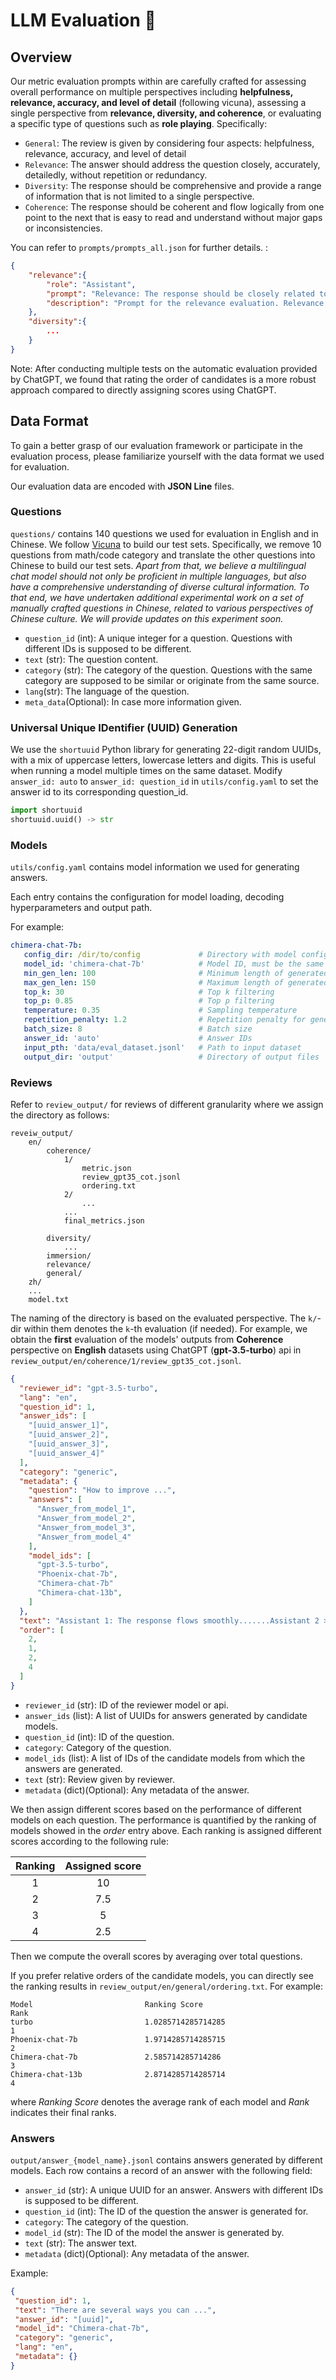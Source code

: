 # LLM Evaluation 🧐

## Overview
Our metric evaluation prompts within are carefully crafted for assessing overall performance on multiple perspectives including **helpfulness, relevance, accuracy, and level of detail** (following vicuna), assessing a single perspective from **relevance, diversity, and coherence**, or evaluating a specific type of questions such as **role playing**.
Specifically:

* `General`: The review is given by considering four aspects: helpfulness, relevance, accuracy, and level of detail
* `Relevance`: The answer should address the question closely, accurately, detailedly, without repetition or redundancy.
* `Diversity`: The response should be comprehensive and provide a range of information that is not limited to a single perspective.
* `Coherence`: The response should be coherent and flow logically from one point to the next that is easy to read and understand without major gaps or inconsistencies.


You can refer to `prompts/prompts_all.json` for further details. :

```json
{
    "relevance":{
		"role": "Assistant",
		"prompt": "Relevance: The response should be closely related to the question and answer the question accurately with sufficient details without repetition or redundancy. The more relevant they are, the better.\nPlease evaluate the relevance of {num_str} AI assistants in response to the user question displayed above.\nPlease first clarify how each response addresses the question and whether it is accurate respectively.\nThen, provide a comparison on relevance among Assistant 1 - Assistant {num}, and you need to clarify which one is more relevant than or equal to another. Avoid any potential bias and ensuring that the order in which the responses were presented does not affect your judgment.\nIn the last line, order the {num_str} assistants. Please output a single line ordering Assistant 1 - Assistant {num}, where '>' means 'is better than' and '=' means 'is equal to'. The order should be consistent to your comparison. If there is not comparision that one is more relevant, it is assumed they have equivalent relevance ('=').",
		"description": "Prompt for the relevance evaluation. Relevance: address the question closely, accurately, detailedly, without repetition or redundancy."
	},
    "diversity":{
        ...
    }
}
```
Note: After conducting multiple tests on the automatic evaluation provided by ChatGPT, we found that rating the order of candidates is a more robust approach compared to directly assigning scores using ChatGPT.



## Data Format
To gain a better grasp of our evaluation framework or participate in the evaluation process, please familiarize yourself with the data format we used for evaluation.

Our evaluation data are encoded with **JSON Line** files.

### Questions

`questions/` contains 140 questions we used for evaluation in English and in Chinese. We follow [Vicuna](https://github.com/lm-sys/FastChat) to build our test sets. Specifically, we remove 10 questions from math/code category and translate the other questions into Chinese to build our test sets. 
_Apart from that, we believe a multilingual chat model should not only be proficient in multiple languages, but also have a comprehensive understanding of diverse cultural information. To that end, we have undertaken additional experimental work on a set of manually crafted questions in Chinese, related to various perspectives of Chinese culture. We will provide updates on this experiment soon._

* `question_id` (int): A unique integer for a question. Questions with different IDs is supposed to be different.
* `text` (str): The question content.
* `category` (str): The category of the question. Questions with the same category are supposed to be similar or originate from the same source.
* `lang`(str): The language of the question.
* `meta_data`(Optional): In case more information given.

### Universal Unique IDentifier (UUID) Generation
We use the `shortuuid` Python library for generating 22-digit random UUIDs, with a mix of uppercase letters, lowercase letters and digits. This is useful when running a model multiple times on the same dataset. Modify `answer_id: auto` to `answer_id: question_id` in `utils/config.yaml` to set the answer id to its corresponding question_id.

```python
import shortuuid
shortuuid.uuid() -> str
```

### Models

`utils/config.yaml` contains model information we used for generating answers.

Each entry contains the configuration for model loading, decoding hyperparameters and output path.

For example:

```yaml
chimera-chat-7b:                             
   config_dir: /dir/to/config             # Directory with model configuration information
   model_id: 'chimera-chat-7b'            # Model ID, must be the same as the key above
   min_gen_len: 100                       # Minimum length of generated texts
   max_gen_len: 150                       # Maximum length of generated texts
   top_k: 30                              # Top k filtering
   top_p: 0.85                            # Top p filtering
   temperature: 0.35                      # Sampling temperature
   repetition_penalty: 1.2                # Repetition penalty for generation
   batch_size: 8                          # Batch size
   answer_id: 'auto'                      # Answer IDs
   input_pth: 'data/eval_dataset.jsonl'   # Path to input dataset
   output_dir: 'output'                   # Directory of output files

```


### Reviews
Refer to `review_output/` for reviews of different granularity where we assign the directory as follows:
```
reveiw_output/
    en/
        coherence/
            1/
                metric.json
                review_gpt35_cot.jsonl
                ordering.txt
            2/
                ...
            ...
            final_metrics.json
           
        diversity/
            ...
        immersion/
        relevance/
        general/
    zh/
    ...
    model.txt
```


The naming of the directory is based on the evaluated perspective. The `k/`-dir within them denotes the `k`-th evaluation (if needed). 
For example, we obtain the **first** evaluation of the models' outputs from **Coherence** perspective on **English** datasets using ChatGPT (**gpt-3.5-turbo**) api in `review_output/en/coherence/1/review_gpt35_cot.jsonl`. 

```json
{
  "reviewer_id": "gpt-3.5-turbo",
  "lang": "en",
  "question_id": 1,
  "answer_ids": [
    "[uuid_answer_1]",
    "[uuid_answer_2]",
    "[uuid_answer_3]",
    "[uuid_answer_4]"
  ],
  "category": "generic",
  "metadata": {
    "question": "How to improve ...",
    "answers": [
      "Answer_from_model_1",
      "Answer_from_model_2",
      "Answer_from_model_3",
      "Answer_from_model_4"
    ],
    "model_ids": [
      "gpt-3.5-turbo",
      "Phoenix-chat-7b",
      "Chimera-chat-7b"
      "Chimera-chat-13b",
    ]
  },
  "text": "Assistant 1: The response flows smoothly.......Assistant 2 > Assistant 1 = Assistant 3 > Assistant 4",
  "order": [
    2,
    1,
    2,
    4
  ]
}
```
* `reviewer_id` (str): ID of the reviewer model or api.
* `answer_ids` (list): A list of UUIDs for answers generated by candidate models.
* `question_id` (int): ID of the question.
* `category`: Category of the question.
* `model_ids` (list): A list of IDs of the candidate models from which the answers are generated.
* `text` (str): Review given by reviewer.
* `metadata` (dict)(Optional): Any metadata of the answer.

We then assign different scores based on the performance of different models on each question. The performance is quantified by the ranking of models showed in the _order_ entry above. Each ranking is assigned different scores according to the following rule:

|Ranking|Assigned score|
|:-:|:-:|
1|10|
2|7.5|
3|5|
4|2.5|

Then we compute the overall scores by averaging over total questions.


If you prefer relative orders of the candidate models, you can directly see the ranking results in `review_output/en/general/ordering.txt`. For example:
```
Model                         Ranking Score                         Rank                          
turbo                         1.0285714285714285                      1                             
Phoenix-chat-7b               1.9714285714285715                      2                             
Chimera-chat-7b               2.585714285714286                       3                             
Chimera-chat-13b              2.8714285714285714                      4  
```
where _Ranking Score_ denotes the average rank of each model and _Rank_ indicates their final ranks.



### Answers

`output/answer_{model_name}.jsonl` contains answers generated by different models. Each row contains a record of an answer with the following field:

* `answer_id` (str): A unique UUID for an answer. Answers with different IDs is supposed to be different.
* `question_id` (int): The ID of the question the answer is generated for.
* `category`: The category of the question.
* `model_id` (str): The ID of the model the answer is generated by.
* `text` (str): The answer text.
* `metadata` (dict)(Optional): Any metadata of the answer.

Example:

```json
{
 "question_id": 1,
 "text": "There are several ways you can ...",
 "answer_id": "[uuid]",
 "model_id": "Chimera-chat-7b",
 "category": "generic",
 "lang": "en",
 "metadata": {}
}
```


